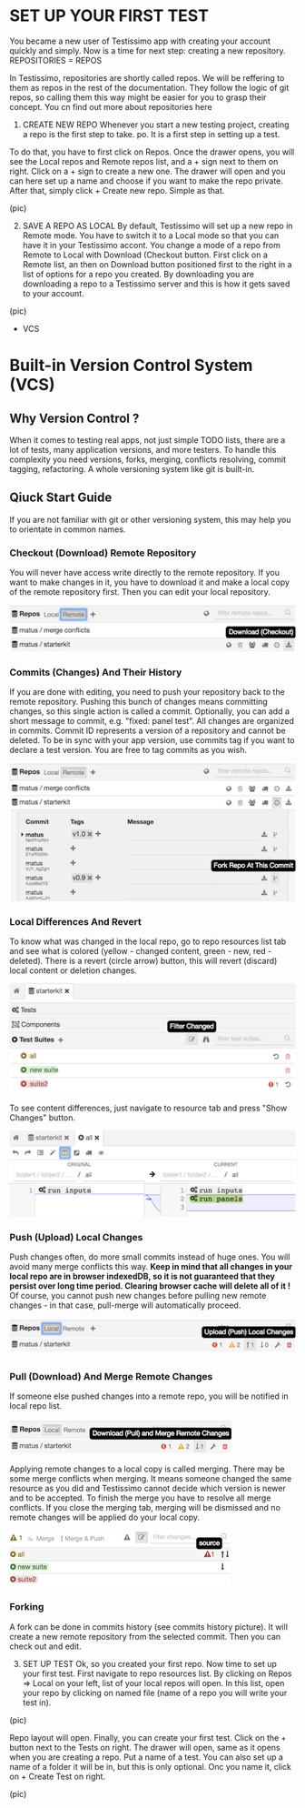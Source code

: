 # SET UP YOUR FIRST TEST

You became a new user of Testissimo app with creating your account quickly and simply. Now is a time for next step: creating a new repository.
REPOSITORIES = REPOS

In Testissimo, repositories are shortly called repos. We will be reffering to them as repos in the rest of the documentation. They follow the logic of git repos, so calling them this way might be easier for you to grasp their concept. You cn find out more about repositories here

1. CREATE NEW REPO
Whenever you start a new testing project, creating a repo is the first step to take. po. It is a first step in setting up a test. 

To do that, you have to first click on Repos. Once the drawer opens, you will see the Local repos and Remote repos list, and a + sign next to them on right. Click on a + sign to create a new one.
The drawer will open and you can here set up a name and choose if you want to make the repo private. After that, simply click + Create new repo. 
Simple as that.

(pic)

2. SAVE A REPO AS LOCAL
By default, Testissimo will set up a new repo in Remote mode. You have to switch it to a Local mode so that you can have it in your Testissimo accont.
You change a mode of a repo from Remote to Local with Download (Checkout button. First click on a Remote list, an then on Download button positioned first to the right in a list of options for a repo you created.
By downloading you are downloading a repo to a Testissimo server and this is how it gets saved to your account. 

(pic)

+ VCS 

# Built-in Version Control System (VCS)

## Why Version Control ?

When it comes to testing real apps, not just simple TODO lists, there are a lot of tests, many application versions, and more testers. To handle this complexity you need versions, forks, merging, conflicts resolving, commit tagging, refactoring. A whole versioning system like git is built-in.

## Qiuck Start Guide

If you are not familiar with git or other versioning system, this may help you to orientate in common names.

### Checkout (Download) Remote Repository

You will never have access write directly to the remote repository. If you want to make changes in it, you have to download it and make a local copy of the remote repository first. Then you can edit your local repository.

![](/documentation/images/vcs_checkout.png)

### Commits (Changes) And Their History

If you are done with editing, you need to push your repository back to the remote repository. Pushing this bunch of changes means committing changes, so this single action is called a commit. Optionally, you can add a short message to commit, e.g. "fixed: panel test". All changes are organized in commits. Commit ID represents a version of a repository and cannot be deleted. To be in sync with your app version, use commits tag if you want to declare a test version. You are free to tag commits as you wish.

![](/documentation/images/vcs_commits.png)

### Local Differences And Revert

To know what was changed in the local repo, go to repo resources list tab and see what is colored (yellow - changed content, green - new, red - deleted). There is a revert (circle arrow) button, this will revert (discard) local content or deletion changes.

![](/documentation/images/vcs_changes.png)

To see content differences, just navigate to resource tab and press "Show Changes" button.

![](/documentation/images/vcs_diff.png)

### Push (Upload) Local Changes

Push changes often, do more small commits instead of huge ones. You will avoid many merge conflicts this way. **Keep in mind that all changes in your local repo are in browser indexedDB, so it is not guaranteed that they persist over long time period. Clearing browser cache will delete all of it !** Of course, you cannot push new changes before pulling new remote changes - in that case, pull-merge will automatically proceed.

![](/documentation/images/vcs_push.png)

### Pull (Download) And Merge Remote Changes

If someone else pushed changes into a remote repo, you will be notified in local repo list.

![](/documentation/images/vcs_pull.png)

Applying remote changes to a local copy is called merging. There may be some merge conflicts when merging. It means someone changed the same resource as you did and Testissimo cannot decide which version is newer and to be accepted. To finish the merge you have to resolve all merge conflicts. If you close the merging tab, merging will be dismissed and no remote changes will be applied do your local copy.

![](/documentation/images/vcs_merge.png)

### Forking

A fork can be done in commits history (see commits history picture). It will create a new remote repository from the selected commit. Then you can check out and edit.


3. SET UP TEST
Ok, so you created your first repo. Now time to set up your first test. 
First navigate to repo resources list. By clicking on Repos => Local on your left, list of your local repos will open. In this list, open your repo by clicking on named file (name of a repo you will write your test in). 

(pic)

Repo layout will open. Finally, you can create your first test. 
Click on the + button next to the Tests on right. The drawer will open, same as it opens when you are creating a repo. Put a name of a test. You can also set up a name of a folder it will be in, but this is only optional. Onc you name it, click on + Create Test on right.

(pic)

